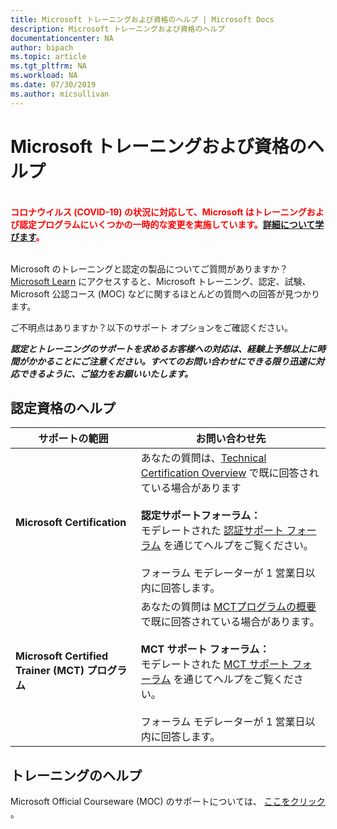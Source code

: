 ```yaml
---
title: Microsoft トレーニングおよび資格のヘルプ | Microsoft Docs
description: Microsoft トレーニングおよび資格のヘルプ
documentationcenter: NA
author: bipach
ms.topic: article
ms.tgt_pltfrm: NA
ms.workload: NA
ms.date: 07/30/2019
ms.author: micsullivan
---
```

# Microsoft トレーニングおよび資格のヘルプ

<div style='color&#58; red;'><strong><font color="red"><br/>コロナウイルス (COVID-19) の状況に対応して、Microsoft はトレーニングおよび認定プログラムにいくつかの一時的な変更を実施しています。<a href='/learn/certifications/posts/an-important-update-on-microsoft-training-and-certification'>詳細について学びます</a>。</font></strong><br/><br/></div>

Microsoft のトレーニングと認定の製品についてご質問がありますか？[Microsoft Learn](/learn/certifications/) にアクセスすると、Microsoft トレーニング、認定、試験、Microsoft 公認コース (MOC) などに関するほとんどの質問への回答が見つかります。

ご不明点はありますか？以下のサポート オプションをご確認ください。

***認定とトレーニングのサポートを求めるお客様への対応は、経験上予想以上に時間がかかることにご注意ください。すべてのお問い合わせにできる限り迅速に対応できるように、ご協力をお願いいたします。***

## 認定資格のヘルプ

| サポートの範囲 | お問い合わせ先 |
|------------- |--- |
| **Microsoft Certification** | あなたの質問は、[Technical Certification Overview](/learn/certifications/) で既に回答されている場合があります <br/><br/>  **認定サポートフォーラム：**<br/>モデレートされた [認証サポート フォーラム](https://aka.ms/MCPForum) を通じてヘルプをご覧ください。<br/><br/>  フォーラム モデレーターが 1 営業日以内に回答します。|
| **Microsoft Certified Trainer (MCT) プログラム** | あなたの質問は [MCTプログラムの概要](/learn/certifications/mct-certification)で既に回答されている場合があります。<br/><br/>  **MCT サポート フォーラム：**<br/> モデレートされた [MCT サポート フォーラム](https://aka.ms/MCTForum) を通じてヘルプをご覧ください。<br/><br/> フォーラム モデレーターが 1 営業日以内に回答します。|

## トレーニングのヘルプ

Microsoft Official Courseware (MOC) のサポートについては、 [ ここをクリック ](https://docs.microsoft.com/learn/certifications/certification-and-training-help) 。